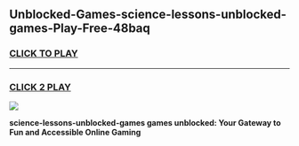 
## Unblocked-Games-science-lessons-unblocked-games-Play-Free-48baq
<h3>
<a href="https://premium76.site?title=science-lessons-unblocked-games&ref=18A1">CLICK TO PLAY</a></h3>
<hr>

<h3>
<a href="https://premium76.site?title=science-lessons-unblocked-games&ref=18A1">CLICK 2 PLAY</a>
  
</h3>

<a href="https://premium76.site?title=science-lessons-unblocked-games&ref=18A1"><img src="https://clearcache.store/games.png"></a>


**science-lessons-unblocked-games games unblocked: Your Gateway to Fun and Accessible Online Gaming**
